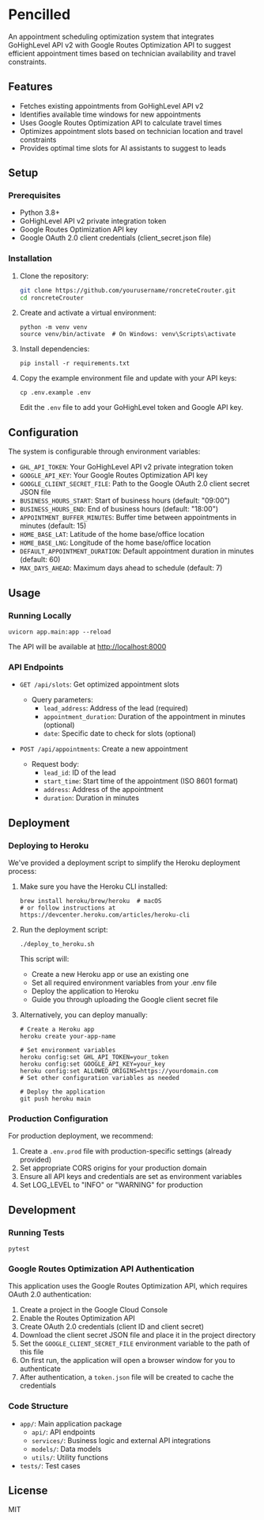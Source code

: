 # Pencilled

An appointment scheduling optimization system that integrates GoHighLevel API v2 with Google Routes Optimization API to suggest efficient appointment times based on technician availability and travel constraints.

## Features

- Fetches existing appointments from GoHighLevel API v2
- Identifies available time windows for new appointments
- Uses Google Routes Optimization API to calculate travel times
- Optimizes appointment slots based on technician location and travel constraints
- Provides optimal time slots for AI assistants to suggest to leads

## Setup

### Prerequisites

- Python 3.8+
- GoHighLevel API v2 private integration token
- Google Routes Optimization API key
- Google OAuth 2.0 client credentials (client_secret.json file)

### Installation

1. Clone the repository:

   ```bash
   git clone https://github.com/yourusername/roncreteCrouter.git
   cd roncreteCrouter
   ```

2. Create and activate a virtual environment:

   ```
   python -m venv venv
   source venv/bin/activate  # On Windows: venv\Scripts\activate
   ```

3. Install dependencies:

   ```
   pip install -r requirements.txt
   ```

4. Copy the example environment file and update with your API keys:

   ```
   cp .env.example .env
   ```

   Edit the `.env` file to add your GoHighLevel token and Google API key.

## Configuration

The system is configurable through environment variables:

- `GHL_API_TOKEN`: Your GoHighLevel API v2 private integration token
- `GOOGLE_API_KEY`: Your Google Routes Optimization API key
- `GOOGLE_CLIENT_SECRET_FILE`: Path to the Google OAuth 2.0 client secret JSON file
- `BUSINESS_HOURS_START`: Start of business hours (default: "09:00")
- `BUSINESS_HOURS_END`: End of business hours (default: "18:00")
- `APPOINTMENT_BUFFER_MINUTES`: Buffer time between appointments in minutes (default: 15)
- `HOME_BASE_LAT`: Latitude of the home base/office location
- `HOME_BASE_LNG`: Longitude of the home base/office location
- `DEFAULT_APPOINTMENT_DURATION`: Default appointment duration in minutes (default: 60)
- `MAX_DAYS_AHEAD`: Maximum days ahead to schedule (default: 7)

## Usage

### Running Locally

```
uvicorn app.main:app --reload
```

The API will be available at <http://localhost:8000>

### API Endpoints

- `GET /api/slots`: Get optimized appointment slots
  - Query parameters:
    - `lead_address`: Address of the lead (required)
    - `appointment_duration`: Duration of the appointment in minutes (optional)
    - `date`: Specific date to check for slots (optional)

- `POST /api/appointments`: Create a new appointment
  - Request body:
    - `lead_id`: ID of the lead
    - `start_time`: Start time of the appointment (ISO 8601 format)
    - `address`: Address of the appointment
    - `duration`: Duration in minutes

## Deployment

### Deploying to Heroku

We've provided a deployment script to simplify the Heroku deployment process:

1. Make sure you have the Heroku CLI installed:
   ```
   brew install heroku/brew/heroku  # macOS
   # or follow instructions at https://devcenter.heroku.com/articles/heroku-cli
   ```

2. Run the deployment script:
   ```
   ./deploy_to_heroku.sh
   ```
   
   This script will:
   - Create a new Heroku app or use an existing one
   - Set all required environment variables from your .env file
   - Deploy the application to Heroku
   - Guide you through uploading the Google client secret file

3. Alternatively, you can deploy manually:
   ```
   # Create a Heroku app
   heroku create your-app-name
   
   # Set environment variables
   heroku config:set GHL_API_TOKEN=your_token
   heroku config:set GOOGLE_API_KEY=your_key
   heroku config:set ALLOWED_ORIGINS=https://yourdomain.com
   # Set other configuration variables as needed
   
   # Deploy the application
   git push heroku main
   ```

### Production Configuration

For production deployment, we recommend:

1. Create a `.env.prod` file with production-specific settings (already provided)
2. Set appropriate CORS origins for your production domain
3. Ensure all API keys and credentials are set as environment variables
4. Set LOG_LEVEL to "INFO" or "WARNING" for production

## Development

### Running Tests

```
pytest
```

### Google Routes Optimization API Authentication

This application uses the Google Routes Optimization API, which requires OAuth 2.0 authentication:

1. Create a project in the Google Cloud Console
2. Enable the Routes Optimization API
3. Create OAuth 2.0 credentials (client ID and client secret)
4. Download the client secret JSON file and place it in the project directory
5. Set the `GOOGLE_CLIENT_SECRET_FILE` environment variable to the path of this file
6. On first run, the application will open a browser window for you to authenticate
7. After authentication, a `token.json` file will be created to cache the credentials

### Code Structure

- `app/`: Main application package
  - `api/`: API endpoints
  - `services/`: Business logic and external API integrations
  - `models/`: Data models
  - `utils/`: Utility functions
- `tests/`: Test cases

## License

MIT
